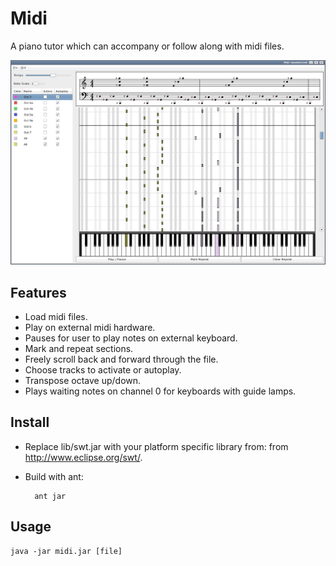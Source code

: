 Midi
====

A piano tutor which can accompany or follow along with midi files.

![Screenshot](screenshot.png)

Features
--------

* Load midi files.
* Play on external midi hardware.
* Pauses for user to play notes on external keyboard.
* Mark and repeat sections.
* Freely scroll back and forward through the file.
* Choose tracks to activate or autoplay.
* Transpose octave up/down.
* Plays waiting notes on channel 0 for keyboards with guide lamps.

Install
-------
* Replace lib/swt.jar with your platform specific library from: from http://www.eclipse.org/swt/.

* Build with ant:

		ant jar

Usage
-----

	java -jar midi.jar [file]
